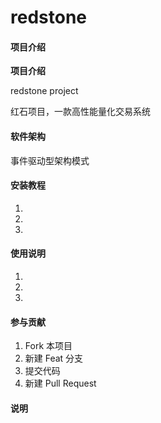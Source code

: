 # redstone

#### 项目介绍
**项目介绍**

redstone project

红石项目，一款高性能量化交易系统

#### 软件架构

事件驱动型架构模式


#### 安装教程

1. 
2. 
3. 

#### 使用说明

1. 
2. 
3. 

#### 参与贡献

1. Fork 本项目
2. 新建 Feat 分支
3. 提交代码
4. 新建 Pull Request


#### 说明